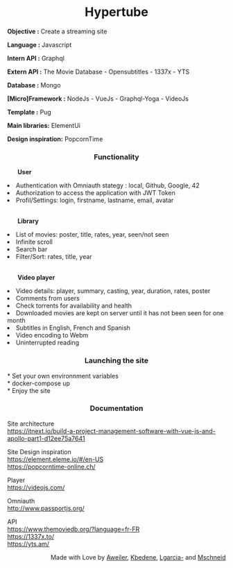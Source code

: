 <h1 align="center">
Hypertube
</h1>

<p><b>Objective :</b> Create a streaming site</p>
<p><b>Language :</b> Javascript</p>
<p><b>Intern API :</b> Graphql</p>
<p><b>Extern API :</b> The Movie Database - Opensubtitles - 1337x - YTS</p>
<p><b>Database :</b> Mongo</p>
<p><b>[Micro]Framework :</b> NodeJs - VueJs - Graphql-Yoga - VideoJs</p>
<p><b>Template :</b> Pug </p>
<p><b>Main libraries:</b> ElementUi</p>
<p><b>Design inspiration:</b> PopcornTime</p>

<h3 align="center"><b>Functionality</b></h3>
<ul><b>User</b></ul>
  <li>Authentication with Omniauth stategy : local, Github, Google, 42</li>
  <li>Authorization to access the application with JWT Token</li>
  <li>Profil/Settings: login, firstname, lastname, email, avatar</li></br>

<ul><b>Library</b></ul>
  <li>List of movies: poster, title, rates, year, seen/not seen</li>
  <li>Infinite scroll</li>
  <li>Search bar</li>
  <li>Filter/Sort: rates, title, year</li></br>

<ul><b>Video player</b></ul>
  <li>Video details: player, summary, casting, year, duration, rates, poster</li>
  <li>Comments from users</li>
  <li>Check torrents for availability and health</li>
  <li>Downloaded movies are kept on server until it has not been seen for one month</li>
  <li>Subtitles in English, French and Spanish</li>
  <li>Video encoding to Webm</li>
  <li>Uninterrupted reading</li>
  
  <h3 align="center">Launching the site</h3>
  * Set your own environnment variables</br>
  * docker-compose up</br>
  * Enjoy the site</br>
  
  <h3 align="center"> Documentation </h3>
  
  Site architecture</br>
  https://itnext.io/build-a-project-management-software-with-vue-js-and-apollo-part1-d12ee75a7641
  
  Site Design inspiration</br>
  https://element.eleme.io/#/en-US </br>
  https://popcorntime-online.ch/
  
  Player</br>
  https://videojs.com/
  
  Omniauth</br>
  http://www.passportjs.org/
  
  API</br>
  https://www.themoviedb.org/?language=fr-FR </br>
  https://1337x.to/ </br>
  https://yts.am/
  
  <p align="right">
Made with Love by 
<a href=https://github.com/Aelaiig>Aweiler</a>, 
<a href=https://github.com/kaiment>Kbedene</a>,
<a href=https://github.com/leonardogb>Lgarcia-</a> and
<a href=https://github.com/blackcontact>Mschneid</a></p>

